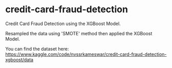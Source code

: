 # credit-card-fraud-detection

Credit Card Fraud Detection using the XGBoost Model.

Resampled the data using 'SMOTE' method then applied the XGBoost Model.

You can find the dataset here: https://www.kaggle.com/code/nvssrkameswar/credit-card-fraud-detection-xgboost/data
